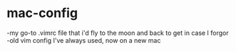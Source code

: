 # mac-config
-my go-to .vimrc file that i'd fly to the moon and back to get in case I forgor
-old vim config I've always used, now on a new mac

